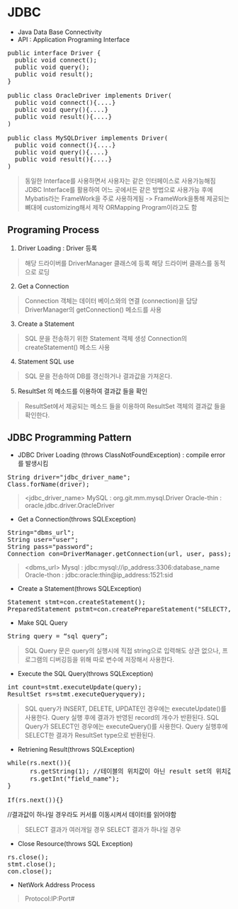 JDBC
=========
+ Java Data Base Connectivity
+ API : Application Programing Interface

<pre>public interface Driver {
  public void connect();
  public void query();
  public void result();
}

public class OracleDriver implements Driver(
  public void connect(){....}
  public void query(){....}
  public void result(){....}
)

public class MySQLDriver implements Driver(
  public void connect(){....}
  public void query(){....}
  public void result(){....}
)</pre>

> 동일한 Interface를 사용하면서 사용자는 같은 인터페이스로 사용가능해짐
  JDBC Interface를 활용하여 어느 곳에서든 같은 방법으로 사용가능
  후에 Mybatis라는 FrameWork을 주로 사용하게됨 -> FrameWork을통해 제공되는 뼈대에 customizing해서 제작
  ORMapping Program이라고도 함 


Programing Process
----------
1. Driver Loading : Driver 등록
> 해당 드라이버를 DriverManager 클래스에 등록
> 해당 드라이버 클래스를 동적으로 로딩

2. Get a Connection
> Connection 객체는 데이터 베이스와의 연결    (connection)을 담당
> DriverManager의 getConnection() 메소드를 사용

3. Create a Statement
> SQL 문을 전송하기 위한 Statement 객체 생성
> Connection의 createStatement() 메소드 사용

4. Statement SQL use
> SQL 문을 전송하여 DB를 갱신하거나 결과값을 가져온다.

5. ResultSet 의 메소드를 이용하여 결과값 들을 확인
> ResultSet에서 제공되는 메소드 들을 이용하여 ResultSet 객체의 결과값 들을 확인한다.  


JDBC Programming Pattern
---------
+ JDBC Driver Loading (throws ClassNotFoundException) : compile error를 발생시킴
<pre>String driver="jdbc_driver_name";
Class.forName(driver);</pre>

> <jdbc_driver_name>
  MySQL : org.git.mm.mysql.Driver
  Oracle-thin : oracle.jdbc.driver.OracleDriver
  
  
+ Get a Connection(throws SQLException)
<pre>String="dbms_url";
String user="user";
String pass="password";
Connection con=DriverManager.getConnection(url, user, pass);</pre>

> <dbms_url>
  Mysql : jdbc:mysql://ip_address:3306:database_name
  Oracle-thon : jdbc:oracle:thin@ip_address:1521:sid


+ Create a Statement(throws SQLException)
<pre>Statement stmt=con.createStatement();
PreparedStatement pstmt=con.createPrepareStatement("SELECT?,?FROM table");</pre>


+ Make SQL Query
<pre>String query = “sql_query”;</pre>

> SQL Query 문은 query의 실행시에 직접 string으로 입력해도 상관
  없으나, 프로그램의 디버깅등을 위해 따로 변수에 저장해서 사용한다.


+ Execute the SQL Query(throws SQLException)
<pre>int count=stmt.executeUpdate(query);
ResultSet rs=stmt.executeQueryquery);</pre>

> SQL query가 INSERT, DELETE, UPDATE인 경우에는 executeUpdate()를 사용한다.
  Query 실행 후에 결과가 반영된 record의 개수가 반환된다.
  SQL Query가 SELECT인 경우에는 executeQuery()를 사용한다.
  Query 실행후에 SELECT한 결과가 ResultSet type으로 반환된다.
  
  
+ Retriening Result(throws SQLException)
<pre>while(rs.next()){
      rs.getString(1); //테이블의 위치값이 아닌 result set의 위치값
      rs.getInt("field_name");
}

If(rs.next()){}</pre> //결과값이 하나일 경우라도 커서를 이동시켜서 데이터를 읽어야함

> SELECT 결과가 여러개일 경우
  SELECT 결과가 하나일 경우


+ Close Resource(throws SQL Exception)
<pre>rs.close();
stmt.close();
con.close();</pre>

+ NetWork Address Process
> Protocol:IP:Port#
